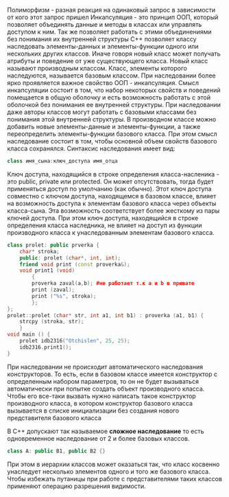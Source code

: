 Полиморфизм - разная реакция на одинаковый запрос в зависимости от кого этот запрос пришел
Инкапсуляция - это принцип ООП, который позволяет объединять данные и методы в классах или управлять доступом к ним. Так же позволяет работать с этими объединениями без понимания их внутренней структуры
C++ позволяет классу наследовать элементы-данных и элементы-функции одного или нескольких других классов. Иначе говоря новый класс может получать атрибуты и поведение от уже существующего класса. Новый класс называют производным классом. Класс, элементы которого наследуются, называется базовым классом. При наследовании более ярко проявляется важное свойство ООП - инкапсуляция. Смысл инкапсуляции состоит в том, что набор некоторых свойств и поведений помещается в общую оболочку и есть возможность работать с этой оболочкой без понимания ее внутренней структуры. При наследовании даже авторы классов могут работать с базовыми классами без понимания этой внутренней структуры.
В производном классе можно добавить новые элементы-данные и элементы-функции, а также переопределить элементы-функции базового класса. При этом смысл наследование состоит в том, чтобы основной объем свойств базового класса сохранялся.
Синтаксис наследования имеет вид:
```cpp
class имя_сына:ключ_доступа имя_отца 
```
Ключ доступа, находящийся в строке определения класса-насленика - это public, private или protected. Он может отсутствовать, тогда будет применяться доступ по умолчанию (как обычно). Этот ключ доступа совместно с ключом доступа, находящемся в базовом классе, влияет на возможность доступа к элементам базового класса через объекты класса-сына. Эта возможность соответствует более жесткому из пары ключей доступа. При этом ключ доступа, находящийся в строке определения класса наследника, не влияет на доступ из функции производного класса к унаследованным элементам базового класса.
```cpp
class prolet: public prverka {
	char* stroka;
	public: prolet (char*, int, int);
	friend void print (const proverka&);
	void print1 (void)
		{
		proverka zaval(a,b); #не работает т.к a и b в привате
		print (zaval);
		print ("%s", stroka);
		};
};
prolet::prolet (char* str, int a1, int b1) : proverka (a1, b1) {
	strcpy (stroka, str);
	}
void main () {
	prolet idb2316("Otchislen", 25, 25);
	idb2316.print1();
}
```
При наследовании не происходит автоматического наследования конструкторов. То есть, если в базовом классе имеется конструктор с определенным набором параметров, то он не будет вызываться автоматически при попытке создать объект производного класса. Чтобы его все-таки вызвать нужно написать такое конструктор производного класса, в котором конструктор базового класса вызывается в списке инициализации без создания нового представителя базового класса

В C++ допускают так называемое **сложное наследование** то есть одновременное наследование от 2 и более базовых классов.
```cpp
class A: public B1, public B2 {}
```
 При этом в иерархии классов может оказаться так, что класс косвенно унаследует несколько элементов одного и того же базового класса. Чтобы избежать путаницы при работе с представителями таких классов применяют операцию разрешения видимости.